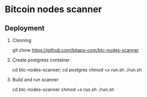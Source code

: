 # Bitcoin nodes scanner

## Deployment 

1.  Clonning

      git clone https://github.com/bitaps-com/btc-nodes-scanner
    
2.  Create postgress container
    
      cd btc-nodes-scanner; cd postgres
      chmod +x run.sh
      ./run.sh
      
3.  Build and run scanner

     cd btc-nodes-scanner
      chmod +x run.sh
      ./run.sh
